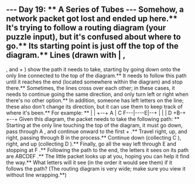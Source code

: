 --- Day 19: ** A Series of Tubes ---
Somehow, a network packet got
lost
and ended up here.**  It's trying to follow a routing diagram (your puzzle input), but it's confused about where to go.**
Its starting point is just off the top of the diagram.** Lines (drawn with
|
,
-
, and
+
) show the path it needs to take, starting by going down onto the only line connected to the top of the diagram.** It needs to follow this path until it reaches the end (located somewhere within the diagram) and stop there.**
Sometimes, the lines cross over each other; in these cases, it needs to continue going the same direction, and only turn left or right when there's no other option.**  In addition, someone has left
letters
on the line; these also don't change its direction, but it can use them to keep track of where it's been.** For example: **
|
     |  +--+
     A  |  C
 F---|----E|--+
     |  |  |  D
     +B-+  +--+
Given this diagram, the packet needs to take the following path: **
Starting at the only line touching the top of the diagram, it must go down, pass through
A
, and continue onward to the first
+
.**
Travel right, up, and right, passing through
B
in the process.**
Continue down (collecting
C
), right, and up (collecting
D
).**
Finally, go all the way left through
E
and stopping at
F
.**
Following the path to the end, the letters it sees on its path are
ABCDEF
.**
The little packet looks up at you, hoping you can help it find the way.**
What letters will it see
(in the order it would see them) if it follows the path? (The routing diagram is very wide; make sure you view it without line wrapping.**)
